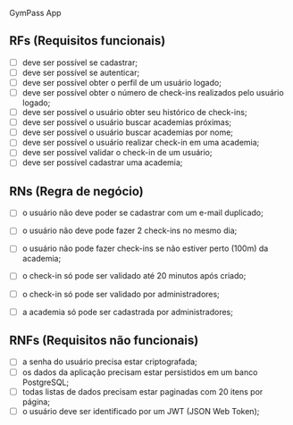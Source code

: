 GymPass App

## RFs (Requisitos funcionais)

- [ ] deve ser possível se cadastrar;
- [ ] deve ser possível se autenticar;
- [ ] deve ser possível obter o perfil de um usuário logado;
- [ ] deve ser possível obter o número de check-ins realizados pelo usuário logado;
- [ ] deve ser possível o usuário obter seu histórico de check-ins;
- [ ] deve ser possível o usuário buscar academias próximas;
- [ ] deve ser possível o usuário buscar academias por nome;
- [ ] deve ser possível o usuário realizar check-in em uma academia;
- [ ] deve ser possível validar o check-in de um usuário;
- [ ] deve ser possível cadastrar uma academia;

## RNs (Regra de negócio)

- [ ] o usuário não deve poder se cadastrar com um e-mail duplicado;
- [ ] o usuário não deve pode fazer 2 check-ins no mesmo dia;
- [ ] o usuário não pode fazer check-ins se não estiver perto (100m) da academia;
- [ ] o check-in só pode ser validado até 20 minutos após criado;
- [ ] o check-in só pode ser validado por administradores;
- [ ] a academia só pode ser cadastrada por administradores;


## RNFs (Requisitos não funcionais)

- [ ] a senha do usuário precisa estar criptografada;
- [ ] os dados da aplicação precisam estar persistidos em um banco PostgreSQL;
- [ ] todas listas de dados precisam estar paginadas com 20 itens por página;
- [ ] o usuário deve ser identificado por um JWT (JSON Web Token);